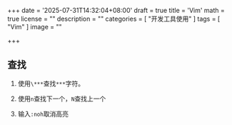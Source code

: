 +++
date = '2025-07-31T14:32:04+08:00'
draft = true
title = 'Vim'
math = true
license = ""
description = ""
categories = [
    "开发工具使用"
]
tags = [
    "Vim"
]
image = ""

+++

## 查找

1. 使用`\***`查找`***`字符。

2. 使用`n`查找下一个，`N`查找上一个
3. 输入`:noh`取消高亮
